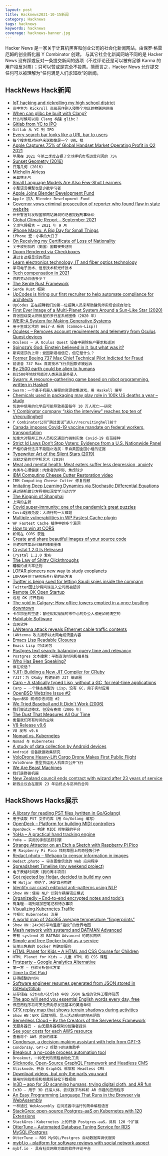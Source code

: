 ```yaml
---
layout: post
title: Hacknews2021-10-15新闻
category: Hacknews
tags: hacknews
keywords: hacknews
coverage: hacknews-banner.jpg
---
```


Hacker News 是一家关于计算机黑客和创业公司的社会化新闻网站，由保罗·格雷厄姆的创业孵化器 Y Combinator 创建。
与其它社会化新闻网站不同的是 Hacker News 没有踩或反对一条提交新闻的选项（不过评论还是可以被有足够 Karma 的用户投反对票）；只可以赞或是完全不投票。简而言之，Hacker News 允许提交任何可以被理解为“任何满足人们求知欲”的新闻。

## HackNews Hack新闻


- [IoT hacking and rickrolling my high school district](https://whitehoodhacker.net/posts/2021-10-04-the-big-rick)
- `高中生为 Rickroll 高级恶作剧入侵整个地区的物联网网络`
- [When can glibc be built with Clang?](https://maskray.me/blog/2021-10-10-when-can-glibc-be-built-with-clang)
- `什么时候可以用 Clang 构建 glibc？`
- [Gitlab from YC to IPO](https://blog.ycombinator.com/gitlab-from-yc-to-ipo/)
- `Gitlab 从 YC 到 IPO`
- [Every search bar looks like a URL bar to users](https://shkspr.mobi/blog/2021/10/every-search-bar-looks-like-a-url-bar-to-users/)
- `每个搜索栏对用户来说都像是一个 URL 栏`
- [Apple Captures 75% of Global Handset Market Operating Profit in Q2 2021](https://www.counterpointresearch.com/global-handset-market-operating-profit-q2-2021/)
- `苹果在 2021 年第二季度占据了全球手机市场运营利润的 75%`
- [Sunset Geometry (2016)](https://www.shapeoperator.com/2016/12/12/sunset-geometry/)
- `日落几何 (2016)`
- [Michelin Airless](https://www.michelin.com/en/innovation/vision-concept/airless/)
- `米其林无气`
- [Small Language Models Are Also Few-Shot Learners](https://aclanthology.org/2021.naacl-main.185/)
- `小型语言模型也是少数学习者`
- [Apple Joins Blender Development Fund](https://www.blender.org/press/apple-joins-blender-development-fund/)
- `Apple 加入 Blender Development Fund`
- [Governor vows criminal prosecution of reporter who found flaw in state website](https://missouriindependent.com/2021/10/14/missouri-governor-vows-criminal-prosecution-of-reporter-who-found-flaw-in-state-website/)
- `州长誓言对发现国家网站漏洞的记者提起刑事诉讼`
- [Global Climate Report – September 2021](https://www.ncdc.noaa.gov/sotc/global/202109)
- `全球气候报告 – 2021 年 9 月`
- [iPhone Macro: A Big Day for Small Things](https://lux.camera/iphone-macro-camera-a-big-day-for-small-things/)
- `iPhone 宏：小事的大日子`
- [On Receiving my Certificate of Loss of Nationality](https://rachelsruminations.com/certificate-loss-nationality/)
- `关于收到我的（美国）国籍丧失证明`
- [Doom Rendered via Checkboxes](https://healeycodes.com/doom-rendered-via-checkboxes)
- `通过复选框呈现的厄运`
- [Learn electronics technology, IT and fiber optics technology](https://rsdacademy.net)
- `学习电子技术、信息技术和光纤技术`
- [Tech compensation in 2021](https://jacobian.org/2021/oct/13/tech-salaries-2021/)
- `你的劳动价值多少？ `
- [The Serde Rust Framework](https://serde.rs/)
- `Serde Rust 框架`
- [UpCodes is hiring our first recruiter to help automate compliance for architects](https://up.codes/careers#recruiter)
- `UpCodes 正在招聘我们的第一位招聘人员来帮助建筑师实现合规自动化`
- [First Ever Image of a Multi-Planet System Around a Sun-Like Star (2020)](https://www.eso.org/public/news/eso2011/)
- `首张围绕类太阳恒星的多行星系统图像（2020 年）`
- [WEIR-A System for Making Generative Systems](https://github.com/inconvergent/weir)
- `用于生成艺术的 Weir-A 系统 (Common-Lisp))`
- [Oculess – Removes account requirements and telemetry from Oculus Quest devices](https://github.com/basti564/Oculess)
- `Oculess – 从 Oculus Quest 设备中删除帐户要求和遥测`
- [Spinoza’s God: Einstein believed in it, but what was it?](https://www.prospectmagazine.co.uk/philosophy/spinozas-religion-clare-carlisle-god-einstein-philosophy-religion-review)
- `斯宾诺莎的上帝：爱因斯坦相信它，但它是什么？`
- [Former Boeing 737 Max Chief Technical Pilot Indicted for Fraud](https://www.justice.gov/usao-ndtx/pr/former-boeing-737-max-chief-technical-pilot-indicted-fraud)
- `前波音 737 Max 首席技术飞行员因欺诈被起诉`
- [By 2500 earth could be alien to humans](https://www.mcgill.ca/channels/channels/news/2500-earth-could-be-alien-humans-334080)
- `到2500年地球可能对人类来说是外星人`
- [Swarm: A resource-gathering game based on robot programming, written in Haskell](https://github.com/byorgey/swarm)
- `Swarm：一个基于机器人编程的资源收集游戏，用 Haskell 编写`
- [Chemicals used in packaging may play role in 100k US deaths a year – study](https://www.theguardian.com/us-news/2021/oct/14/phthalates-deaths-older-americans-study-chemicals)
- `包装中使用的化学品可能导致美国每年 10 万人死亡——研究`
- [Y Combinator company “skip the interview” reaches top ten of r/recruitinghell](https://old.reddit.com/r/SubredditDrama/comments/q80h7h/tech_bro_invents_a_skip_the_interview_tool_where/)
- `Y Combinator公司“跳过面试”进入r/recruitinghell前十`
- [Canada imposes Covid-19 vaccine mandate on federal workers, transportation](https://www.reuters.com/world/americas/unvaccinated-federal-workers-canada-will-be-put-unpaid-leave-globe-mail-2021-10-06/)
- `加拿大对联邦工作人员和交通部门强制实施 Covid-19 疫苗接种`
- [Strict Id Laws Don’t Stop Voters: Evidence from a U.S. Nationwide Panel](https://academic.oup.com/qje/article-abstract/136/4/2615/6281042)
- `严格的身份法并不能阻止选民：来自美国全国小组的证据`
- [Typewriter Art of the Silent Stars (2019)](https://moviessilently.com/2019/06/29/typewriter-art-of-the-silent-stars/)
- `沉默之星的打字机艺术（2019）`
- [Meat and mental health: Meat eaters suffer less depression, anxiety](https://www.tandfonline.com/doi/full/10.1080/10408398.2021.1974336)
- `肉类与心理健康：肉食者的抑郁、焦虑较少`
- [IBM Computing Cheese Cutter Restoration video](https://www.youtube.com/watch?v=z8VhNF_0I5c)
- `IBM Computing Cheese Cutter 修复视频`
- [Imitating Deep Learning Dynamics via Stochastic Differential Equations](https://arxiv.org/abs/2110.05960)
- `通过随机微分方程模拟深度学习动力学`
- [The Kingpin of Shanghai](https://www.damninteresting.com/the-kingpin-of-shanghai/)
- `上海的主销`
- [Covid super-immunity: one of the pandemic’s great puzzles](https://www.nature.com/articles/d41586-021-02795-x)
- `Covid超级免疫：大流行的一大难题`
- [Multiple vulnerabilities in WP Fastest Cache plugin](https://jetpack.com/2021/10/14/multiple-vulnerabilities-in-wp-fastest-cache-plugin/)
- `WP Fastest Cache 插件中的多个漏洞`
- [How to win at CORS](https://jakearchibald.com/2021/cors/)
- `如何在 CORS 获胜`
- [Create and share beautiful images of your source code](https://carbon.now.sh/)
- `创建和共享源代码的精美图像`
- [Crystal 1.2.0 Is Released](https://crystal-lang.org/2021/10/14/1.2.0-released.html)
- `Crystal 1.2.0 发布`
- [The Law of Shitty Clickthroughs](https://andrewchen.com/the-law-of-shitty-clickthroughs/)
- `糟糕的点击率法则`
- [LOFAR pioneers new way to study exoplanets](https://www.astron.nl/lofar-pioneers-new-way-to-study-exoplanet-environments/)
- `LOFAR开创了研究系外行星的新方法`
- [Twitter is being sued for letting Saudi spies inside the company](https://www.protocol.com/bulletins/saudi-dissident-twitter-lawsuit-spies)
- `Twitter因让沙特间谍进入公司而被起诉`
- [Remote OK Open Startup](https://remoteok.io/open)
- `远程 OK 打开启动`
- [The void in Calgary: How office towers emptied in a once bustling downtown](https://www.theglobeandmail.com/canada/alberta/article-the-void-in-calgary-how-office-towers-emptied-in-a-once-bustling/)
- `卡尔加里的空虚：曾经熙熙攘攘的市中心的办公大楼是如何清空的`
- [Habitable Software](http://akkartik.name/post/habitability)
- `宜居软件`
- [LANtenna attack reveals Ethernet cable traffic contents](https://www.theregister.com/2021/10/14/lantenna_ethernet_cable_rf_emissions/)
- `LANtenna 攻击揭示以太网电缆流量内容`
- [Emacs Lisp Readable Closures](https://nullprogram.com/blog/2013/12/30/)
- `Emacs Lisp 可读闭包`
- [Postgres text search: balancing query time and relevancy](https://about.sourcegraph.com/blog/postgres-text-search-balancing-query-time-and-relevancy/)
- `Postgres 文本搜索：平衡查询时间和相关性`
- [Who Has Been Speaking?](https://maxwellforbes.com/posts/who-has-been-speaking)
- `谁在说话？`
- [YJIT: Building a New JIT Compiler for CRuby](https://shopify.engineering/yjit-just-in-time-compiler-cruby)
- `YJIT：为 CRuby 构建新的 JIT 编译器`
- [Carp – A statically typed Lisp, without a GC, for real-time applications](https://github.com/carp-lang/Carp)
- `Carp – 一个静态类型的 Lisp，没有 GC，用于实时应用`
- [OpenBSD Webzine Issue #2](https://webzine.puffy.cafe/issue-2.html)
- `OpenBSD 网络杂志问题 #2`
- [We Tried Baseball and It Didn't Work (2006)](https://ronjeffries.com/xprog/articles/jatbaseball/)
- `我们尝试过棒球，但没有奏效（2006 年）`
- [The Dust That Measures All Our Time](https://publicdomainreview.org/essay/the-dust-that-measures-all-our-time/)
- `衡量我们所有时间的尘埃`
- [V8 Release v9.6](https://v8.dev/blog/v8-release-96)
- `V8 发布 v9.6`
- [Nomad vs. Kubernetes](https://www.nomadproject.io/docs/nomad-vs-kubernetes)
- `Nomad 与 Kubernetes`
- [A study of data collection by Android devices](https://lwn.net/Articles/872639/)
- `Android 设备数据收集研究`
- [VoloDrone Heavy-Lift Cargo Drone Makes First Public Flight](https://www.lloydsloadinglist.com/freight-directory/news/VoloDrone-heavy-lift-cargo-drone-makes-first-public-flight/80104.htm)
- `VoloDrone 重型货运无人机首次公开飞行`
- [We Are Beast Machines](https://nautil.us/issue/107/the-edge/we-are-beast-machines)
- `我们是野兽机器`
- [New Zealand council ends contract with wizard after 23 years of service](https://www.theguardian.com/world/2021/oct/15/new-zealand-council-ends-contract-with-wizard-after-two-decades-of-service)
- `新西兰议会在服务 23 年后终止与巫师的合同`


## HackShows Hacks展示

- [ A library for reading PST files (written in Go/Golang)](https://github.com/mooijtech/go-pst)
- `用于读取 PST 文件的库（用 Go/Golang 编写）`
- [ OpenDeck – Platform for building MIDI controllers](https://github.com/shanteacontrols/OpenDeck)
- `OpenDeck – 构建 MIDI 控制器的平台`
- [ YoHa – A practical hand tracking engine](https://handtracking.io)
- `YoHa – 实用的手部追踪引擎`
- [ Strange Attractor on an Etch a Sketch with Raspberry Pi Pico](https://www.youtube.com/watch?v=_2FIVBfSSDg)
- `用 Raspberry Pi Pico 蚀刻草图上的奇怪吸引子`
- [ Redact.photo – Webapp to censor information in images](https://redact.photo)
- `Redact.photo – 审查图像信息的 Web 应用程序`
- [ Spreadsheet Timeline (my weekend project)](https://spreadsheettimeline.com/)
- `电子表格时间表（我的周末项目）`
- [ Got rejected by Hotjar, decided to build my own](https://squeaky.ai/)
- `被 Hotjar 拒绝了，决定自己构建`
- [ Identify car crash editorial anti-patterns using NLP](https://visionzeroreporting.com/)
- `Show HN：使用 NLP 识别车祸编辑反模式`
- [ Organizedly – End-to-end encrypted notes and todo's](https://www.organized.ly/)
- `有条理——端到端加密笔记和待办事项`
- [ Visualizing Kubernetes Traffic](https://kentiklabs.com/blog/visualize-k8s-traffic/)
- `可视化 Kubernetes 流量`
- [ A world map of 24x365 average temperature “fingerprints”](https://weatherspark.com/map)
- `Show HN：24x365平均温度“指纹”的世界地图`
- [ Mesh network with systemd and BATMAN Advanced](https://git.disroot.org/pranav/naxalnet)
- `带有 systemd 和 BATMAN Advanced 的网状网络`
- [ Simple and free Docker build as a service](https://www.svennex.com)
- `简单且免费的 Docker 构建即服务`
- [ HTML Planet for Kids – A HTML and CSS Course for Children](item?id=28842702)
- `HTML Planet for Kids – 儿童 HTML 和 CSS 课程`
- [ Firstparty – Google Analytics Alternative](https://firstpartyhq.com/)
- `第一方 – 谷歌分析替代方案`
- [ Time to Get Paid](https://ttgpapp.com)
- `获得报酬的时间`
- [ Software engineer resumes generated from JSON stored in GitHub/Gitlab](https://www.jsonme.com/)
- `从存储在 GitHub/Gitlab 中的 JSON 生成的软件工程师简历`
- [ The app will send you essential English words every day, free](https://www.ipushyouenglish.com/)
- `该应用程序将每天免费向您发送基本的英语单词`
- [ GPX replay map that shows terrain shadows during activities](https://shademap.app/gpxreplay/)
- `Show HN：GPX 回放地图，显示活动期间的地形阴影`
- [ Serverless Cloud – By the Creators of the Serverless Framework](https://www.serverless.com//cloud)
- `无服务器云 - 由无服务器框架的创建者提供`
- [ See your costs for each AWS resource](https://www.vantage.sh/features/advanced-analytics)
- `查看每个 AWS 资源的成本`
- [ Condorsay, a decision-making assistant with help from GPT-3](https://condorsay.com)
- `Condorsay，GPT-3 帮助下的决策助手`
- [ Breakout, a no-code process automation tool](https://getbreakout.com/)
- `Breakout，一种无代码流程自动化工具`
- [ Slicknode, Open-Source GraphQL Framework and Headless CMS](https://github.com/slicknode/slicknode)
- `Slicknode、开源 GraphQL 框架和 Headless CMS`
- [ Download videos, but only the parts you want](https://videodownloadtool.io)
- `使用时间线修剪和帧裁剪轻松下载视频`
- [ In3D – app for 3D scanning humans, trying digital cloth, and AR fun](https://www.youtube.com/watch?v=Xl0ffFJW8cU)
- `In3D – 用于 3D 扫描人体、尝试数字布料和 AR 乐趣的应用程序`
- [ An Easy Programming Language That Runs in the Browser via WebAssembly](https://easylang.online/ide/)
- `一种通过 WebAssembly 在浏览器中运行的简单编程语言`
- [ StackGres: open-source Postgres-aaS on Kubernetes with 120 Extensions](https://stackgres.io/)
- `StackGres：Kubernetes 上的开源 Postgres-aaS，具有 120 个扩展`
- [ OtterTune – Automated Database Tuning Service for RDS MySQL/Postgres](item?id=28868382)
- `OtterTune – RDS MySQL/Postgres 自动数据库调优服务`
- [ mybf.io - platform for software reviews with social network aspect](item?id=28870006)
- `mybf.io - 具有社交网络方面的软件评论平台`

